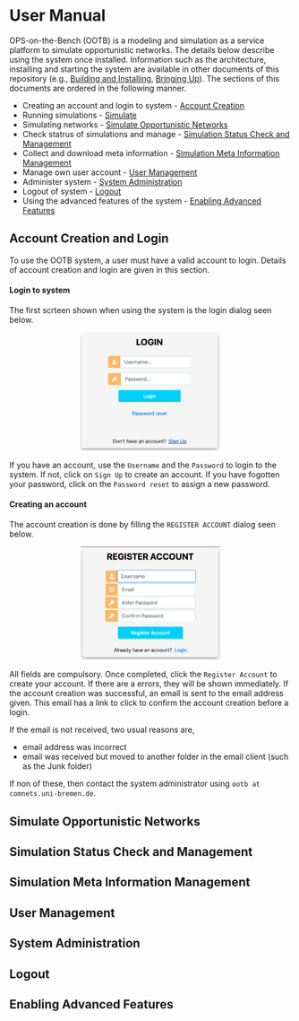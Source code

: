 # User Manual

OPS-on-the-Bench (OOTB) is a modeling and simulation as a service platform to simulate opportunistic 
networks. The details below describe using the system once installed. Information such as the architecture, installing and starting the system are available in other documents of this repository (e.g., [Building and Installing](res/INSTALL.md), [Bringing Up](res/START.md)). The sections of this documents are ordered in the following manner.

- Creating an account and login to system - [Account Creation](#account-creation-and-login)
- Running simulations - [Simulate](#simulate-opportunistic-networks)
- Simulating networks - [Simulate Opportunistic Networks](#simulate-opportunistic-networks)
- Check statrus of simulations and manage - [Simulation Status Check and Management](#simulation-status-check-and-management)
- Collect and download meta information - [Simulation Meta Information Management](#simulation-meta-information-management)
- Manage own user account - [User Management](#user-management)
- Administer system - [System Administration](#system-administration)
- Logout of system - [Logout](#logout)
- Using the advanced features of the system - [Enabling Advanced Features](#enabling-advanced-features)



## Account Creation and Login
To use the OOTB system, a user must have a valid account to login. Details of account creation and login are given in this section.


#### Login to system

The first scrteen shown when using the system is the login dialog seen below.

<p align="center">
<img src="pics/login-01.png" alt="Login Screen" width="250"/>
</p>

If you have an account, use the `Username` and the `Password` to login to the system. If not, click on `Sign Up` to
create an account. If you have fogotten your password, click on the `Password reset` to assign a new password.


#### Creating an account

The account creation is done by filling the `REGISTER ACCOUNT` dialog seen below.

<p align="center">
<img src="pics/login-02.png" alt="Login Screen" width="250"/>
</p>

All fields are compulsory. Once completed, click the `Register Account` to create your account. If there are a 
errors, they will be shown immediately. If the account creation was successful, an email is sent to the email
address given. This email has a link to click to confirm the account creation before a login.  

If the email is not received, two usual reasons are,

- email address was incorrect
- email was received but moved to another folder in the email client (such as the Junk folder)

If non of these, then contact the system administrator using `ootb at comnets.uni-bremen.de`.



## Simulate Opportunistic Networks


## Simulation Status Check and Management


## Simulation Meta Information Management


## User Management



## System Administration



## Logout


## Enabling Advanced Features

